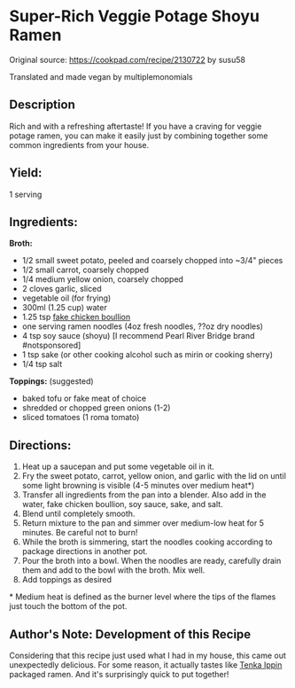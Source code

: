 # Super-Rich Veggie Potage Shoyu Ramen

Original source: https://cookpad.com/recipe/2130722 by susu58

Translated and made vegan by multiplemonomials

## Description
Rich and with a refreshing aftertaste!  If you have a craving for veggie potage ramen, you can make it easily just by combining together some common ingredients from your house.

## Yield: 
1 serving

## Ingredients:

**Broth:**
- 1/2 small sweet potato, peeled and coarsely chopped into ~3/4" pieces
- 1/2 small carrot, coarsely chopped
- 1/4 medium yellow onion, coarsely chopped
- 2 cloves garlic, sliced
- vegetable oil (for frying)
- 300ml (1.25 cup) water
- 1.25 tsp [fake chicken boullion](https://www.amazon.com/Better-Than-Bouillon-Chicken-Certified/dp/B000N7YKQK)
- one serving ramen noodles (4oz fresh noodles, ??oz dry noodles)
- 4 tsp soy sauce (shoyu) [I recommend Pearl River Bridge brand #notsponsored]
- 1 tsp sake (or other cooking alcohol such as mirin or cooking sherry)
- 1/4 tsp salt

**Toppings:** (suggested)
- baked tofu or fake meat of choice
- shredded or chopped green onions (1-2)
- sliced tomatoes (1 roma tomato)

## Directions:

1. Heat up a saucepan and put some vegetable oil in it.
2. Fry the sweet potato, carrot, yellow onion, and garlic with the lid on until some light browning is visible (4-5 minutes over medium heat*)
3. Transfer all ingredients from the pan into a blender.  Also add in the water, fake chicken boullion, soy sauce, sake, and salt.
4. Blend until completely smooth.
5. Return mixture to the pan and simmer over medium-low heat for 5 minutes.  Be careful not to burn!
6. While the broth is simmering, start the noodles cooking according to package directions in another pot.
8. Pour the broth into a bowl.  When the noodles are ready, carefully drain them and add to the bowl with the broth.  Mix well.
9. Add toppings as desired


\* Medium heat is defined as the burner level where the tips of the flames just touch the bottom of the pot.

## Author's Note: Development of this Recipe
Considering that this recipe just used what I had in my house, this came out unexpectedly delicious.  For some reason, it actually tastes like [Tenka Ippin](https://www.tenkaippin.co.jp/) packaged ramen.  And it's surprisingly quick to put together!
